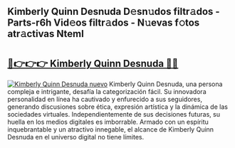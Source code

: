 ## Kimberly Quinn Desnuda D𝚎sn𝚞dos filtr𝚊dos - Parts-r6h Vid𝚎os filtr𝚊dos - N𝚞evas f𝚘tos atr𝚊ctivas NtemI

# <h2><a href="http://mb1b52.tromn.icu/?c=Kimberly+Quinn+Desnuda">🔗👉👉👉 Kimberly Quinn Desnuda 🔗🔗</a></h2>

[![Kimberly Quinn Desnuda nuevo](https://i.imgur.com/pEAQMta.gif)](http://mb1b52.tromn.icu/?c=Kimberly+Quinn+Desnuda)
Kimberly Quinn Desnuda, una persona compleja e intrigante, desafía la categorización fácil. Su innovadora personalidad en línea ha cautivado y enfurecido a sus seguidores, generando discusiones sobre ética, expresión artística y la dinámica de las sociedades virtuales. Independientemente de sus decisiones futuras, su huella en los medios digitales es imborrable. Armado con un espíritu inquebrantable y un atractivo innegable, el alcance de Kimberly Quinn Desnuda en el universo digital no tiene límites.
